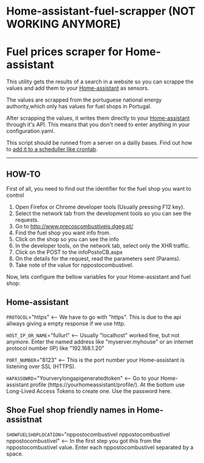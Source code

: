 # Home-assistant-fuel-scrapper (NOT WORKING ANYMORE)
Fuel prices scraper for Home-assistant
======================================

This utility gets the results of a search in a website so you can scrappe the values and add them to your [Home-assistant](https://www.home-assistant.io/) as sensors. 

The values are scrapped from the portuguese national energy authority,which only has values for fuel shops in Portugal.

After scrapping the values, it writes them directly to your [Home-assistant](https://www.home-assistant.io/) through it's API. This means that you don't need to enter anything in your configuration.yaml. 

This script should be runned from a server on a dailly bases. Find out how to [add it to a scheduller like crontab](https://www.cyberciti.biz/faq/how-do-i-add-jobs-to-cron-under-linux-or-unix-oses/).

---

## HOW-TO

First of all, you need to find out the identifier for the fuel shop you want to control
1. Open Firefox or Chrome developer tools (Usually pressing F12 key).
1. Select the network tab from the development tools so you can see the requests.  
1. Go to http://www.precoscombustiveis.dgeg.pt/
1. Find the fuel shop you want info from.
1. Click on the shop so you can see the info
1. In the developer tools, on the network tab, select only the XHR traffic.
1. Click on the POST to the infoPostoCB.aspx
1. On the details for the request, read the parameters sent (Params).
1. Take note of the value for nppostocombustivel.

Now, lets configure the bellow variables for your Home-assistant and fuel shop:

## Home-assistant

`PROTOCOL`="https" <-- We have to go with "https". This is due to the api allways giving a empty response if we use http.

`HOST_IP_OR_NAME`="fullurl" <-- Usually "localhost" worked fine, but not anymore. Enter the named address like "myserver.myhouse" or an internet protocol number (IP) like "192.168.1.20"

`PORT_NUMBER`="8123" <-- This is the port number your Home-assistant is listening over SSL (HTTPS).

`HAPASSOWRD`="Yourverylongapigeneratedtoken" <-- Go to your Home-assistant profile (https://yourhomeassistant/profile/). At the bottom use Long-Lived Access Tokens to create one. Use the password here.

## Shoe Fuel shop friendly names in Home-assistnat
`SHOWFUELSHOPLOCATION`="nppostocombustivel nppostocombustivel nppostocombustivel" <-- In the first step you got this from the nppostocombustivel value. Enter each nppostocombustivel separated by a space.
